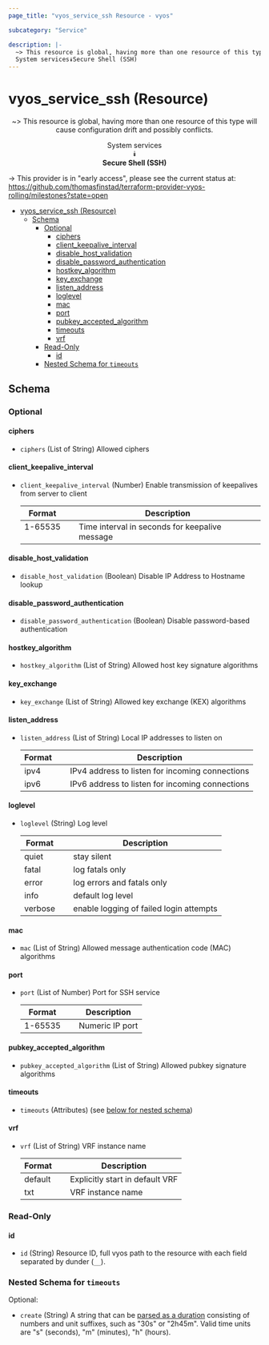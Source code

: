 ```yaml
---
page_title: "vyos_service_ssh Resource - vyos"

subcategory: "Service"

description: |-
  ~> This resource is global, having more than one resource of this type will cause configuration drift and possibly conflicts.
  System services⯯Secure Shell (SSH)
---
```


# vyos_service_ssh (Resource)
<center>

~> This resource is global, having more than one resource of this type will cause configuration drift and possibly conflicts.

System services  
⯯  
**Secure Shell (SSH)**


</center>

-> This provider is in "early access", please see the current status at: https://github.com/thomasfinstad/terraform-provider-vyos-rolling/milestones?state=open

<!--TOC-->

- [vyos_service_ssh (Resource)](#vyos_service_ssh-resource)
  - [Schema](#schema)
    - [Optional](#optional)
      - [ciphers](#ciphers)
      - [client_keepalive_interval](#client_keepalive_interval)
      - [disable_host_validation](#disable_host_validation)
      - [disable_password_authentication](#disable_password_authentication)
      - [hostkey_algorithm](#hostkey_algorithm)
      - [key_exchange](#key_exchange)
      - [listen_address](#listen_address)
      - [loglevel](#loglevel)
      - [mac](#mac)
      - [port](#port)
      - [pubkey_accepted_algorithm](#pubkey_accepted_algorithm)
      - [timeouts](#timeouts)
      - [vrf](#vrf)
    - [Read-Only](#read-only)
      - [id](#id)
    - [Nested Schema for `timeouts`](#nested-schema-for-timeouts)

<!--TOC-->

<!-- schema generated by tfplugindocs -->
## Schema

### Optional

#### ciphers
- `ciphers` (List of String) Allowed ciphers
#### client_keepalive_interval
- `client_keepalive_interval` (Number) Enable transmission of keepalives from server to client

    |  Format   &emsp;|  Description                                     |
    |-----------|--------------------------------------------------|
    |  1-65535  &emsp;|  Time interval in seconds for keepalive message  |
#### disable_host_validation
- `disable_host_validation` (Boolean) Disable IP Address to Hostname lookup
#### disable_password_authentication
- `disable_password_authentication` (Boolean) Disable password-based authentication
#### hostkey_algorithm
- `hostkey_algorithm` (List of String) Allowed host key signature algorithms
#### key_exchange
- `key_exchange` (List of String) Allowed key exchange (KEX) algorithms
#### listen_address
- `listen_address` (List of String) Local IP addresses to listen on

    |  Format  &emsp;|  Description                                      |
    |----------|---------------------------------------------------|
    |  ipv4    &emsp;|  IPv4 address to listen for incoming connections  |
    |  ipv6    &emsp;|  IPv6 address to listen for incoming connections  |
#### loglevel
- `loglevel` (String) Log level

    |  Format   &emsp;|  Description                              |
    |-----------|-------------------------------------------|
    |  quiet    &emsp;|  stay silent                              |
    |  fatal    &emsp;|  log fatals only                          |
    |  error    &emsp;|  log errors and fatals only               |
    |  info     &emsp;|  default log level                        |
    |  verbose  &emsp;|  enable logging of failed login attempts  |
#### mac
- `mac` (List of String) Allowed message authentication code (MAC) algorithms
#### port
- `port` (List of Number) Port for SSH service

    |  Format   &emsp;|  Description      |
    |-----------|-------------------|
    |  1-65535  &emsp;|  Numeric IP port  |
#### pubkey_accepted_algorithm
- `pubkey_accepted_algorithm` (List of String) Allowed pubkey signature algorithms
#### timeouts
- `timeouts` (Attributes) (see [below for nested schema](#nestedatt--timeouts))
#### vrf
- `vrf` (List of String) VRF instance name

    |  Format   &emsp;|  Description                      |
    |-----------|-----------------------------------|
    |  default  &emsp;|  Explicitly start in default VRF  |
    |  txt      &emsp;|  VRF instance name                |

### Read-Only

#### id
- `id` (String) Resource ID, full vyos path to the resource with each field separated by dunder (`__`).

<a id="nestedatt--timeouts"></a>
### Nested Schema for `timeouts`

Optional:

- `create` (String) A string that can be [parsed as a duration](https://pkg.go.dev/time#ParseDuration) consisting of numbers and unit suffixes, such as &#34;30s&#34; or &#34;2h45m&#34;. Valid time units are &#34;s&#34; (seconds), &#34;m&#34; (minutes), &#34;h&#34; (hours).
